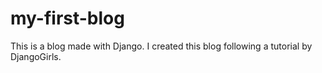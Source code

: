# my-first-blog
This is a blog made with Django. I created this blog following a tutorial by DjangoGirls.
